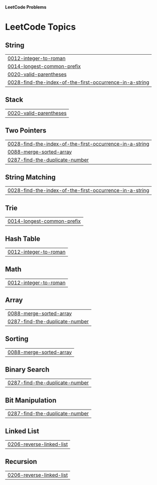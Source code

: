 **LeetCode Problems**


<!---LeetCode Topics Start-->
# LeetCode Topics
## String
|  |
| ------- |
| [0012-integer-to-roman](https://github.com/ishitatalwar/LeetCode/tree/master/0012-integer-to-roman) |
| [0014-longest-common-prefix](https://github.com/ishitatalwar/LeetCode/tree/master/0014-longest-common-prefix) |
| [0020-valid-parentheses](https://github.com/ishitatalwar/LeetCode/tree/master/0020-valid-parentheses) |
| [0028-find-the-index-of-the-first-occurrence-in-a-string](https://github.com/ishitatalwar/LeetCode/tree/master/0028-find-the-index-of-the-first-occurrence-in-a-string) |
## Stack
|  |
| ------- |
| [0020-valid-parentheses](https://github.com/ishitatalwar/LeetCode/tree/master/0020-valid-parentheses) |
## Two Pointers
|  |
| ------- |
| [0028-find-the-index-of-the-first-occurrence-in-a-string](https://github.com/ishitatalwar/LeetCode/tree/master/0028-find-the-index-of-the-first-occurrence-in-a-string) |
| [0088-merge-sorted-array](https://github.com/ishitatalwar/LeetCode/tree/master/0088-merge-sorted-array) |
| [0287-find-the-duplicate-number](https://github.com/ishitatalwar/LeetCode/tree/master/0287-find-the-duplicate-number) |
## String Matching
|  |
| ------- |
| [0028-find-the-index-of-the-first-occurrence-in-a-string](https://github.com/ishitatalwar/LeetCode/tree/master/0028-find-the-index-of-the-first-occurrence-in-a-string) |
## Trie
|  |
| ------- |
| [0014-longest-common-prefix](https://github.com/ishitatalwar/LeetCode/tree/master/0014-longest-common-prefix) |
## Hash Table
|  |
| ------- |
| [0012-integer-to-roman](https://github.com/ishitatalwar/LeetCode/tree/master/0012-integer-to-roman) |
## Math
|  |
| ------- |
| [0012-integer-to-roman](https://github.com/ishitatalwar/LeetCode/tree/master/0012-integer-to-roman) |
## Array
|  |
| ------- |
| [0088-merge-sorted-array](https://github.com/ishitatalwar/LeetCode/tree/master/0088-merge-sorted-array) |
| [0287-find-the-duplicate-number](https://github.com/ishitatalwar/LeetCode/tree/master/0287-find-the-duplicate-number) |
## Sorting
|  |
| ------- |
| [0088-merge-sorted-array](https://github.com/ishitatalwar/LeetCode/tree/master/0088-merge-sorted-array) |
## Binary Search
|  |
| ------- |
| [0287-find-the-duplicate-number](https://github.com/ishitatalwar/LeetCode/tree/master/0287-find-the-duplicate-number) |
## Bit Manipulation
|  |
| ------- |
| [0287-find-the-duplicate-number](https://github.com/ishitatalwar/LeetCode/tree/master/0287-find-the-duplicate-number) |
## Linked List
|  |
| ------- |
| [0206-reverse-linked-list](https://github.com/ishitatalwar/LeetCode/tree/master/0206-reverse-linked-list) |
## Recursion
|  |
| ------- |
| [0206-reverse-linked-list](https://github.com/ishitatalwar/LeetCode/tree/master/0206-reverse-linked-list) |
<!---LeetCode Topics End-->